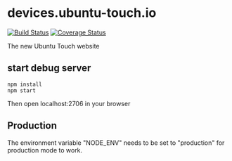# devices.ubuntu-touch.io

[![Build Status](https://travis-ci.org/ubports/devices.ubuntu-touch.io.svg?branch=master)](https://travis-ci.org/ubports/devices.ubuntu-touch.io)
[![Coverage Status](https://coveralls.io/repos/github/ubports/devices.ubuntu-touch.io/badge.svg?branch=master)](https://coveralls.io/github/ubports/devices.ubuntu-touch.io?branch=master)

The new Ubuntu Touch website

## start debug server

```
npm install
npm start
```

Then open localhost:2706 in your browser

## Production

The environment variable "NODE_ENV" needs to be set to "production" for production mode to work.

